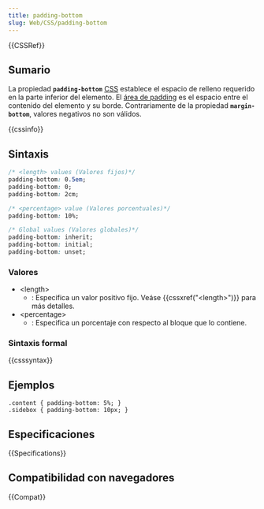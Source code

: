 ```yaml
---
title: padding-bottom
slug: Web/CSS/padding-bottom
---
```


{{CSSRef}}

## Sumario

La propiedad **`padding-bottom`** [CSS](/en-US/CSS) establece el espacio de relleno requerido en la parte inferior del elemento. El [área de padding](/en-US/CSS/box_model#padding) es el espacio entre el contenido del elemento y su borde. Contrariamente de la propiedad **`margin-bottom`**, valores negativos no son válidos.

{{cssinfo}}

## Sintaxis

```css
/* <length> values (Valores fijos)*/
padding-bottom: 0.5em;
padding-bottom: 0;
padding-bottom: 2cm;

/* <percentage> value (Valores porcentuales)*/
padding-bottom: 10%;

/* Global values (Valores globales)*/
padding-bottom: inherit;
padding-bottom: initial;
padding-bottom: unset;
```

### Valores

- \<length>
  - : Especifica un valor positivo fijo. Veáse {{cssxref("&lt;length&gt;")}} para más detalles.
- \<percentage>
  - : Especifica un porcentaje con respecto al bloque que lo contiene.

### Sintaxis formal

{{csssyntax}}

## Ejemplos

```
.content { padding-bottom: 5%; }
.sidebox { padding-bottom: 10px; }
```

## Especificaciones

{{Specifications}}

## Compatibilidad con navegadores

{{Compat}}
